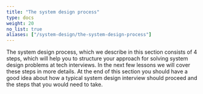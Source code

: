 ```yaml
---
title: "The system design process"
type: docs
weight: 20
no_list: true
aliases: ["/system-design/the-system-design-process"]
---
```

The system design process, which we describe in this section consists of 4 steps, which will help you to structure your approach for solving system design problems at tech interviews. In the next few lessons we will cover these steps in more details. At the end of this section you should have a good idea about how a typical system design interview should proceed and the steps that you would need to take.
